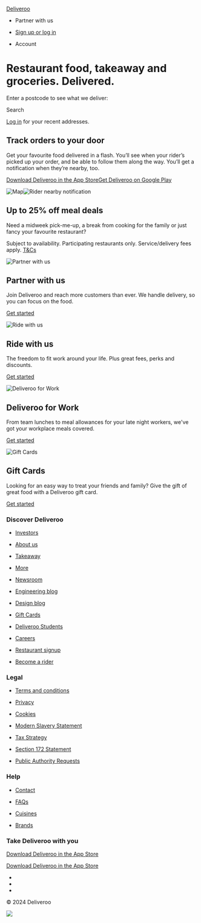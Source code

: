 [Deliveroo](https://deliveroo.nl/)

* Partner with us
    
* [Sign up or log in](https://deliveroo.nl/login?redirect=%2F)
* Account
    

Restaurant food, takeaway and groceries. Delivered. 
====================================================

Enter a postcode to see what we deliver:

Search

[Log in](https://deliveroo.nl/login?redirect=/) for your recent addresses.

Track orders to your door
-------------------------

Get your favourite food delivered in a flash. You’ll see when your rider’s picked up your order, and be able to follow them along the way. You’ll get a notification when they’re nearby, too.

[Download Deliveroo in the App Store](https://deliveroo.nl/app/?platform=ios&home_page=true&home_page_variant=homepage_variant_b&mobile_banner=false)[Get Deliveroo on Google Play](https://deliveroo.nl/app/?platform=android&home_page=true&home_page_variant=homepage_variant_b&mobile_banner=false)

![Map](//img2.storyblok.com/filters:format(webp)/f/62776/x/ca59b51c51/map-min.svg)![Rider nearby notification](//img2.storyblok.com/filters:format(webp)/f/62776/723x236/75533cf121/notification.png)

Up to 25% off meal deals
------------------------

Need a midweek pick-me-up, a break from cooking for the family or just fancy your favourite restaurant?

Subject to availability. Participating restaurants only. Service/delivery fees apply. [T&Cs](https://deliveroo.nl/legal)

![Partner with us](https://a.storyblok.com/f/62776/1000x800/a0cab248af/partner.jpg)

Partner with us
---------------

Join Deliveroo and reach more customers than ever. We handle delivery, so you can focus on the food.

[Get started](https://restaurants.deliveroo.com/?utm-campaign=workwithus&utm-medium=organic&utm-source=landingpage)

![Ride with us](https://a.storyblok.com/f/62776/1000x800/686a5c87b6/rider.jpg)

Ride with us
------------

The freedom to fit work around your life. Plus great fees, perks and discounts.

[Get started](https://deliveroo.nl/apply?utm-campaign=ridewithus&utm-medium=organic&utm-source=landingpage)

![Deliveroo for Work](https://a.storyblok.com/f/62776/800x638/02b3179ae5/dfw_2021_relaunch_shot_06_edit_lr.jpg)

Deliveroo for Work
------------------

From team lunches to meal allowances for your late night workers, we've got your workplace meals covered.

[Get started](https://deliveroo.co.uk/for-work)

![Gift Cards](https://a.storyblok.com/f/62776/1280x853/54fefe14f7/giftcardhero.jpg)

Gift Cards
----------

Looking for an easy way to treat your friends and family? Give the gift of great food with a Deliveroo gift card.

[Get started](https://deliveroo.co.uk/gift-cards)

### Discover Deliveroo

* [Investors](https://corporate.deliveroo.co.uk/)
    
* [About us](https://deliveroo.nl/about-us)
    
* [Takeaway](https://deliveroo.nl/takeaway/)
    
* [More](https://deliveroo.nl/more/)
    
* [Newsroom](https://uk.deliveroo.news/)
    
* [Engineering blog](https://deliveroo.engineering/)
    
* [Design blog](https://deliveroo.design/)
    
* [Gift Cards](https://deliveroo.nl/gift-cards)
    
* [Deliveroo Students](https://www.deliveroostudents.co.uk/)
    
* [Careers](https://careers.deliveroo.co.uk/)
    
* [Restaurant signup](https://restaurants.deliveroo.com/)
    
* [Become a rider](https://deliveroo.nl/apply?utm-campaign=ridewithus&utm-medium=organic&utm-source=sitefooter)
    

### Legal

* [Terms and conditions](https://deliveroo.nl/legal)
    
* [Privacy](https://deliveroo.nl/privacy)
    
* [Cookies](https://deliveroo.nl/cookies)
    
* [Modern Slavery Statement](https://deliveroo.nl/modern-slavery-act-statement)
    
* [Tax Strategy](https://deliveroo.nl/tax-strategy)
    
* [Section 172 Statement](https://corporate.deliveroo.co.uk/about-us/governance/)
    
* [Public Authority Requests](https://par.deliveroo.net/par)
    

### Help

* [Contact](https://deliveroo.nl/contact)
    
* [FAQs](https://deliveroo.nl/faq)
    
* [Cuisines](https://deliveroo.nl/cuisines)
    
* [Brands](https://deliveroo.nl/brands)
    

### Take Deliveroo with you

[Download Deliveroo in the App Store](https://deliveroo.nl/app/?platform=ios&home_page=true&home_page_variant=homepage_variant_b&mobile_banner=false)

[Download Deliveroo in the App Store](https://deliveroo.nl/app/?platform=android&home_page=true&home_page_variant=homepage_variant_b&mobile_banner=false)

* [](https://www.facebook.com/deliveroo.uk "Facebook")
* [](https://twitter.com/Deliveroo "Twitter")
* [](https://instagram.com/deliveroo "Instagram")

© 2024 Deliveroo

![](/anonymous_user_guid.gif?guid=d128e83e-c1cc-43b3-a8f8-3d53b80301cb)